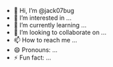 - 👋 Hi, I’m @jack07bug
- 👀 I’m interested in ...
- 🌱 I’m currently learning ...
- 💞️ I’m looking to collaborate on ...
- 📫 How to reach me ...
- 😄 Pronouns: ...
- ⚡ Fun fact: ...

<!---
jack07bug/jack07bug is a ✨ special ✨ repository because its `README.md` (this file) appears on your GitHub profile.
You can click the Preview link to take a look at your changes.
--->
